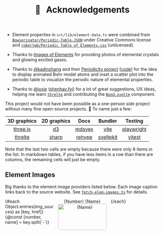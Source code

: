 <script>
  import img_sources from '$root/static/img-sources.json';
  import { dev } from '$app/environment'
  import pkg from '$root/package.json'
</script>

<main>

# 🙏 &thinsp; Acknowledgements

- Element properties in `src/lib/element-data.ts` were combined from [`Bowserinator/Periodic-Table-JSON`](https://github.com/Bowserinator/Periodic-Table-JSON/blob/master/PeriodicTableJSON.json) under Creative Commons license and [`robertwb/Periodic Table of Elements.csv`](https://gist.github.com/robertwb/22aa4dbfb6bcecd94f2176caa912b952) (unlicensed).
- Thanks to [Images of Elements](https://images-of-elements.com) for providing photos of elemental crystals and glowing excited gases.
- Thanks to [@kadinzhang](https://github.com/kadinzhang) and their [Periodicity project](https://ptable.netlify.app) [[code](https://github.com/kadinzhang/Periodicity)] for the idea to display animated Bohr model atoms and inset a scatter plot into the periodic table to visualize the periodic nature of elemental properties.
- Thanks to [@ixxie](https://github.com/ixxie) ([shenhav.fyi](https://shenhav.fyi)) for a lot of great suggestions, UX ideas, helping me learn [`threlte`](https://threlte.xyz) and contributing the [`Bond.svelte`](https://github.com/janosh/elementari/blob/-/src/lib/structure/Bond.svelte) component.

This project would not have been possible as a one-person side project without many fine open-source projects. 🙏 To name just a few:

|           3D graphics           |               2D graphics                |                     Docs                     |               Bundler               |               Testing                |
| :-----------------------------: | :--------------------------------------: | :------------------------------------------: | :---------------------------------: | :----------------------------------: |
| [three.js](https://threejs.org) |          [d3](https://d3js.org)          |         [mdsvex](https://mdsvex.com)         |     [vite](https://vitejs.dev)      | [playwright](https://playwright.dev) |
| [threlte](https://threlte.xyz)  | [sharp](https://sharp.pixelplumbing.com) | [rehype](https://github.com/rehypejs/rehype) | [sveltekit](https://kit.svelte.dev) |     [vitest](https://vitest.dev)     |

Note that the last two cells are empty because there were only 8 items in the list. In markdown tables, if you have less items in a row than there are columns, the remaining cells will just be empty.

## Element Images

Big thanks to the element image providers listed below. Each image caption links back to the source website. See [`fetch-elem-images.ts`](https://github.com/janosh/elementari/blob/-/src/fetch-elem-images.ts) for details.

<ul class="elem-img">
    {#each Object.entries(img_sources) as [key, href]}
      {@const [number, name] = key.split(`-`)}
      <li>
        <a {href}>{number} {name}</a>
        <a href="/{name}">
          <img src="{dev ? '' : pkg.homepage}/elements/{key}.avif" alt={name} />
        </a>
      </li>
    {/each}
  </ul>
</main>

<style>
  h1 {
    text-align: center;
    margin: 2em;
  }
  ul:first-of-type > li {
    margin: 1em 0;
  }
  ul.elem-img {
    display: grid;
    grid-template-columns: repeat(auto-fill, minmax(9em, 1fr));
    gap: 1em;
    list-style: none;
    padding: 0;
  }
  ul.elem-img > li {
    text-transform: capitalize;
    text-align: center;
  }
  ul.elem-img > li > a > img {
    width: 100%;
    border-radius: 3pt;
  }
</style>
